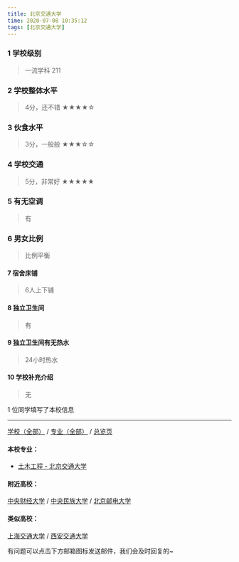 ```yaml
---
title: 北京交通大学
time: 2020-07-08 10:35:12
tags: [北京交通大学]
---
```

### 1 学校级别
> 一流学科 211


### 2 学校整体水平
> 4分，还不错
★★★★☆


### 3 伙食水平
>  3分，一般般
★★★☆☆


### 4 学校交通
> 5分，非常好
★★★★★


### 5 有无空调
> 有


### 6 男女比例
> 比例平衡


#### 7 宿舍床铺
> 6人上下铺
 

#### 8 独立卫生间
> 有


#### 9 独立卫生间有无热水
> 24小时热水


#### 10 学校补充介绍
> 无

1 位同学填写了本校信息
***
[学校（全部）](https://univgo.github.io/2020/07/09/学校汇总页) / [专业（全部）](https://univgo.github.io/2020/07/09/专业汇总页) / [总览页](https://univgo.github.io/2020/07/09/总览)
#### 本校专业：
- [土木工程 - 北京交通大学](https://univgo.github.io/2020/07/08/土木工程%20-%20北京交通大学)


#### 附近高校：
[中央财经大学](https://univgo.github.io/2020/07/08/中央财经大学) / [中央民族大学](https://univgo.github.io/2020/07/08/中央民族大学) / [北京邮电大学](https://univgo.github.io/2020/07/08/北京邮电大学) 
#### 类似高校：
[上海交通大学](https://univgo.github.io/2020/07/08/上海交通大学) / [西安交通大学](https://univgo.github.io/2020/07/08/西安交通大学) 



有问题可以点击下方邮箱图标发送邮件，我们会及时回复的~
